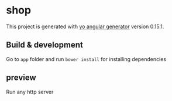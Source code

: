 # shop

This project is generated with [yo angular generator](https://github.com/yeoman/generator-angular)
version 0.15.1.

## Build & development

Go to `app` folder and  run `bower install` for installing dependencies

## preview

Run any http server
